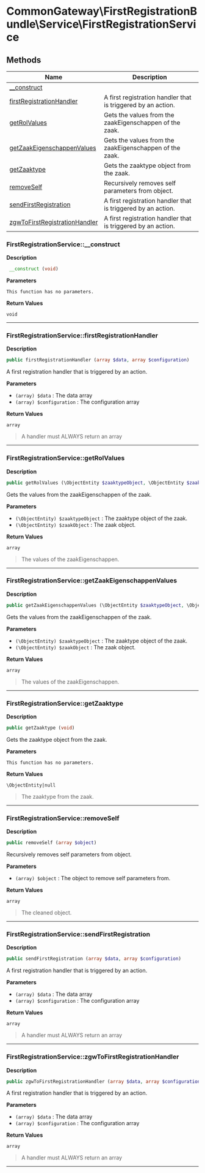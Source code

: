 # CommonGateway\FirstRegistrationBundle\Service\FirstRegistrationService  







## Methods

| Name | Description |
|------|-------------|
|[__construct](#firstregistrationservice__construct)||
|[firstRegistrationHandler](#firstregistrationservicefirstregistrationhandler)|A first registration handler that is triggered by an action.|
|[getRolValues](#firstregistrationservicegetrolvalues)|Gets the values from the zaakEigenschappen of the zaak.|
|[getZaakEigenschappenValues](#firstregistrationservicegetzaakeigenschappenvalues)|Gets the values from the zaakEigenschappen of the zaak.|
|[getZaaktype](#firstregistrationservicegetzaaktype)|Gets the zaaktype object from the zaak.|
|[removeSelf](#firstregistrationserviceremoveself)|Recursively removes self parameters from object.|
|[sendFirstRegistration](#firstregistrationservicesendfirstregistration)|A first registration handler that is triggered by an action.|
|[zgwToFirstRegistrationHandler](#firstregistrationservicezgwtofirstregistrationhandler)|A first registration handler that is triggered by an action.|




### FirstRegistrationService::__construct  

**Description**

```php
 __construct (void)
```

 

 

**Parameters**

`This function has no parameters.`

**Return Values**

`void`


<hr />


### FirstRegistrationService::firstRegistrationHandler  

**Description**

```php
public firstRegistrationHandler (array $data, array $configuration)
```

A first registration handler that is triggered by an action. 

 

**Parameters**

* `(array) $data`
: The data array  
* `(array) $configuration`
: The configuration array  

**Return Values**

`array`

> A handler must ALWAYS return an array


<hr />


### FirstRegistrationService::getRolValues  

**Description**

```php
public getRolValues (\ObjectEntity $zaaktypeObject, \ObjectEntity $zaakObject)
```

Gets the values from the zaakEigenschappen of the zaak. 

 

**Parameters**

* `(\ObjectEntity) $zaaktypeObject`
: The zaaktype object of the zaak.  
* `(\ObjectEntity) $zaakObject`
: The zaak object.  

**Return Values**

`array`

> The values of the zaakEigenschappen.


<hr />


### FirstRegistrationService::getZaakEigenschappenValues  

**Description**

```php
public getZaakEigenschappenValues (\ObjectEntity $zaaktypeObject, \ObjectEntity $zaakObject)
```

Gets the values from the zaakEigenschappen of the zaak. 

 

**Parameters**

* `(\ObjectEntity) $zaaktypeObject`
: The zaaktype object of the zaak.  
* `(\ObjectEntity) $zaakObject`
: The zaak object.  

**Return Values**

`array`

> The values of the zaakEigenschappen.


<hr />


### FirstRegistrationService::getZaaktype  

**Description**

```php
public getZaaktype (void)
```

Gets the zaaktype object from the zaak. 

 

**Parameters**

`This function has no parameters.`

**Return Values**

`\ObjectEntity|null`

> The zaaktype from the zaak.


<hr />


### FirstRegistrationService::removeSelf  

**Description**

```php
public removeSelf (array $object)
```

Recursively removes self parameters from object. 

 

**Parameters**

* `(array) $object`
: The object to remove self parameters from.  

**Return Values**

`array`

> The cleaned object.


<hr />


### FirstRegistrationService::sendFirstRegistration  

**Description**

```php
public sendFirstRegistration (array $data, array $configuration)
```

A first registration handler that is triggered by an action. 

 

**Parameters**

* `(array) $data`
: The data array  
* `(array) $configuration`
: The configuration array  

**Return Values**

`array`

> A handler must ALWAYS return an array


<hr />


### FirstRegistrationService::zgwToFirstRegistrationHandler  

**Description**

```php
public zgwToFirstRegistrationHandler (array $data, array $configuration)
```

A first registration handler that is triggered by an action. 

 

**Parameters**

* `(array) $data`
: The data array  
* `(array) $configuration`
: The configuration array  

**Return Values**

`array`

> A handler must ALWAYS return an array


<hr />

